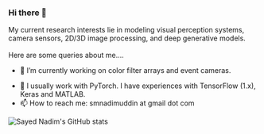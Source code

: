 ### Hi there 👋


<!-- I am currently working as a researcher in [CVIP Lab](https://sites.google.com/site/gachoncvip/home), Gachon University. I have completed my master's from the Department of Software (2019-2021) from Gachon University.
<br><br> -->
My current research interests lie in modeling visual perception systems, camera sensors, 2D/3D image processing, and deep generative models.
<br><br>
Here are some queries about me....
<br>
- 🔭 I’m currently working on color filter arrays and event cameras.
<!-- - 🌱 I’m currently learning about camera sensors and cuda programming. -->
- 💬 I usually work with PyTorch. I have experiences with TensorFlow (1.x), Keras and MATLAB. 
- 📫 How to reach me: smnadimuddin at gmail dot com
<!-- - ⚡ Fun fact: I have recently stopped smoking.  -->

![Sayed Nadim's GitHub stats](https://github-readme-stats.vercel.app/api?username=sayednadim&show_icons=false&theme=gotham&count_private=true&hide=contribs)



